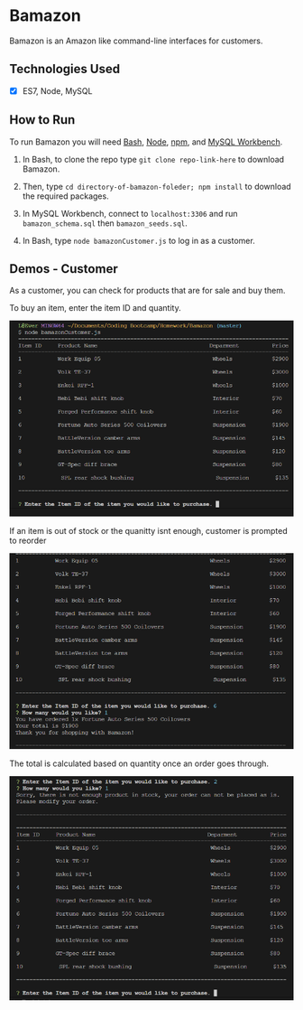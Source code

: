 # Bamazon
Bamazon is an Amazon like command-line interfaces for customers.


## Technologies Used
- [x] ES7, Node, MySQL


## How to Run
To run Bamazon you will need [Bash](https://git-scm.com/downloads/), [Node](https://nodejs.org/en/), [npm](https://www.npmjs.com/get-npm?utm_source=house&utm_medium=homepage&utm_campaign=free%20orgs&utm_term=Install%20npm), and [MySQL Workbench](https://dev.mysql.com/downloads/workbench/).

1. In Bash, to clone the repo type `git clone repo-link-here` to download Bamazon.


2. Then, type `cd directory-of-bamazon-foleder; npm install` to download the required packages.


3. In MySQL Workbench, connect to `localhost:3306` and run `bamazon_schema.sql` then `bamazon_seeds.sql`.


4. In Bash, type `node bamazonCustomer.js` to log in as a customer.



## Demos - Customer

As a customer, you can check for products that are for sale and buy them.

To buy an item, enter the item ID and quantity. 

![Customer: Step 1](images/start.png)

If an item is out of stock or the quanitty isnt enough, customer is prompted to reorder

![How to Run: Step 2](images/order.png?raw=true)

The total is calculated based on quantity once an order goes through.

![How to Run: Step 3](images/oos.png?raw=true)
